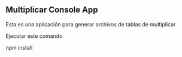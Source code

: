 ## Multiplicar Console App

Esta es una aplicación  para generar archivos de tablas de multiplicar

Ejecutar este comando

npm install